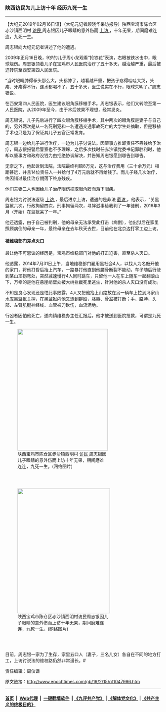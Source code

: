 ### 陕西访民为儿上访十年 经历九死一生
------------------------

<p>
 【大纪元2019年02月16日讯】（大纪元记者顾晓华采访报导）陕西宝鸡市陈仓区赤沙镇西明村
 <a href="http://www.epochtimes.com/gb/tag/%E8%AE%BF%E6%B0%91.html">
  访民
 </a>
 周志银因儿子眼睛的意外伤而
 <a href="http://www.epochtimes.com/gb/tag/%E4%B8%8A%E8%AE%BF.html">
  上访
 </a>
 ，十年无果，期间磨难连连，九死一生。
</p>
<p>
 周志银向大纪元记者讲述了他的遭遇。
</p>
<p>
 2009年正月16日晚，9岁的儿子周小龙观看“抡铁花”表演，右眼被铁水击中，眼球烧伤。周志银领着儿子在宝鸡市人民医院治疗了五十多天，越治越严重，最后被迫转院至西安第四人民医院。
</p>
<p>
 “当时眼睛肿得拳头那么大，头都肿了，越看越严重，把孩子疼得哇哇大哭，头疼、牙疼得不行，连水都喝不了，五十多天，医生说实在不行，眼球失明了。”周志银说。
</p>
<p>
 在西安第四人民医院，医生建议眼角膜移植手术。周志银表示，他们又转院至第一人民医院，从2009年至今，由于术后效果不理想，经常发炎。
</p>
<p>
 周志银说，儿子先后进行了四次眼角膜移植手术，其中两次的眼角膜是妻子与自己的，另外两次是从一名死刑犯和一名遭遇交通事故死亡的大学生处摘取，但是移植手术也只是为了保证其儿子五官正常发育。
</p>
<p>
 周志银一边给儿子进行治疗，一边为儿子讨说法。因肇事方推卸责任不筹钱给予治疗，周志银报警后警察也不予理睬，之后多次找时任赤沙镇党委书记郭胜利时，他却以肇事方和政府没钱为由拒绝协调解决，并告知周志银愿到哪告到哪告。
</p>
<p>
 无奈之下，他起诉到法院，法院最终判赔8万元，这与治疗费用（三十余万元）相距甚远，并且14位责任人一共给付了4万元后就不再给钱了。而儿子经几次治疗，终因错过最佳治疗期落下终身残疾。
</p>
<p>
 他们夫妻二人也因给儿子治疗眼伤摘取眼角膜而落下眼疾。
</p>
<p>
 周志银为讨说法逐级
 <a href="http://www.epochtimes.com/gb/tag/%E4%B8%8A%E8%AE%BF.html">
  上访
 </a>
 ，最后进京上访，遭遇的是非法
 <a href="http://www.epochtimes.com/gb/tag/%E6%88%AA%E8%AE%BF.html">
  截访
 </a>
 ，他表示，“关黑监狱六次，行政拘留四次，刑事拘留两次，寻衅滋事给我判了一年徒刑，2016年3月（开始）在监狱呆了一年。”
</p>
<p>
 他还透露，由于自己被判刑，他的母亲无法承受此打击（病倒），他出狱后在家里照顾病倒的母亲一年，最终母亲在去年秋天去世，目前他在北京边打零工边上访。
</p>
<h4>
 被维稳部门差点灭口
</h4>
<p>
 最让他不可思议的经历是，宝鸡市维稳部门对他的打击迫害，直至杀人灭口。
</p>
<p>
 他透露，2014年7月31日上午，当地维稳部门雇用黑社会4人，以找人为名敲开他的家门，将他打昏后抬上汽车，一路暴打他直到他腰骨断裂不能动，车子随后行驶到某山顶拐弯处，突然减速慢行4人同时跳车，只留他一人在车上随车一起翻滚山下，万幸的是他在悬崖峭壁处被大树拦截死里逃生，针对他的杀人灭口没有成功。
</p>
<p>
 不知是良心发现还是怕此事败露，4人又把他抬上山路放在另一辆车上拉到冯家山水库黑监狱关押，在黑监狱内他又遭到群殴，胳膊、骨盆被打断；手、胳膊、头部、左臂肌腱神经线、血管被刀砍伤，血流满地。
</p>
<p>
 行凶者因怕他死亡，遂向镇维稳办主任汇报后，他才被送到医院抢救，可谓是九死一生。
</p>
<figure class="wp-caption aligncenter" id="attachment_11048007" style="width: 292px">
 <a href="http://i.epochtimes.com/assets/uploads/2019/02/IMG_3817.jpg">
  <img alt="" class=" wp-image-11048007" height="393" src="http://i.epochtimes.com/assets/uploads/2019/02/IMG_3817-450x606.jpg" width="292"/>
 </a>
 <br/><figcaption class="wp-caption-text">
  陕西宝鸡市陈仓区赤沙镇西明村
  <a href="http://www.epochtimes.com/gb/tag/%E8%AE%BF%E6%B0%91.html">
   访民
  </a>
  周志银因儿子眼睛的意外伤而上访十年无果，期间磨难连连，九死一生。(网络图片)
 </figcaption><br/>
</figure><br/>
<figure class="wp-caption aligncenter" id="attachment_11048008" style="width: 299px">
 <a href="http://i.epochtimes.com/assets/uploads/2019/02/IMG_3818.jpg">
  <img alt="" class=" wp-image-11048008" height="403" src="http://i.epochtimes.com/assets/uploads/2019/02/IMG_3818-450x606.jpg" width="299"/>
 </a>
 <br/><figcaption class="wp-caption-text">
  陕西宝鸡市陈仓区赤沙镇西明村访民周志银因儿子眼睛的意外伤而上访十年无果，期间磨难连连，九死一生。(网络图片)
 </figcaption><br/>
</figure><br/>
<p>
 目前，周志银一家为了生存，家里五口人（妻子，三名儿女）各自在不同的地方打工，上访讨说法的维权路仍然非常漫长。#
</p>
<p>
 责任编辑：周仪谦
</p>

原文链接：http://www.epochtimes.com/gb/19/2/15/n11047986.htm


------------------------
#### [首页](https://github.com/gfw-breaker/banned-news/blob/master/README.md) &nbsp;|&nbsp; [Web代理](https://github.com/labour-camp/helloworld) &nbsp;|&nbsp; [一键翻墙软件](https://github.com/gfw-breaker/nogfw/blob/master/README.md) &nbsp;| [《九评共产党》](https://github.com/gfw-breaker/9ping.md/blob/master/README.md#九评之一评共产党是什么) | [《解体党文化》](https://github.com/gfw-breaker/jtdwh.md/blob/master/README.md) | [《共产主义的终极目的》](https://github.com/gfw-breaker/gczydzjmd.md/blob/master/README.md)

